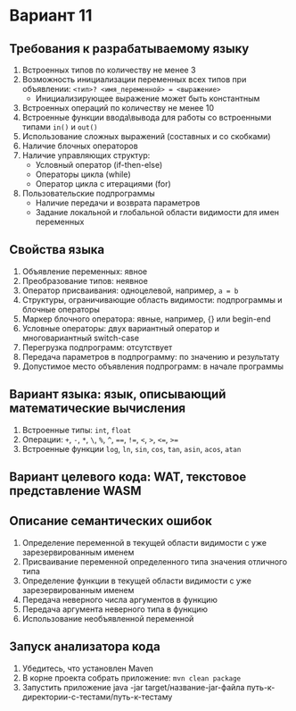 # Вариант 11

## Требования к разрабатываемoму языку
1. Встроенных типов по количеству не менее 3
2. Возможность инициализации переменных всех типов при объявлении: ```<тип>? <имя_переменной> = <выражение>```
    * Инициализирующее выражение может быть константным
3. Встроенных операций по количеству не менее 10
4. Встроенные функции ввода\вывода для работы со встроенными типами ```in()``` и ```out()```
5. Использование сложных выражений (составных и со скобками)
6. Наличие блочных операторов
7. Наличие управляющих структур:
    * Условный оператор (if-then-else)
    * Операторы цикла (while)
    * Оператор цикла с итерациями (for)
8. Пользовательские подпрограммы
    * Наличие передачи и возврата параметров
    * Задание локальной и глобальной области видимости для имен переменных

## Свойства языка
1. Объявление переменных: явное
2. Преобразование типов: неявное
3. Оператор присваивания: одноцелевой, например, ```a = b```
4. Структуры, ограничивающие область видимости: подпрограммы и блочные операторы
5. Маркер блочного оператора: явные, например, {} или begin-end
6. Условные операторы: двух вариантный оператор и многовариантный switch-case
7. Перегрузка подпрограмм: отсутствует
8. Передача параметров в подпрограмму: по значению и результату
9. Допустимое место объявления подпрограмм: в начале программы

## Вариант языка: язык, описывающий математические вычисления
1. Встроенные типы: ```int```, ```float```
2. Операции: ```+```, ```-```, ```*```, ```\```, ```%```, ```^```, ```==```, ```!=```, ```<```, ```>```, ```<=```, ```>=```
3. Встроенные функции ```log```, ```ln```, ```sin```, ```cos```, ```tan```, ```asin```, ```acos```, ```atan```

## Вариант целевого кода: WAT, текстовое представление WASM

## Описание семантических ошибок
1. Определение переменной в текущей области видимости с уже зарезервированным именем
2. Присваивание переменной определенного типа значения отличного типа
3. Определение функции в текущей области видимости с уже зарезервированным именем
4. Передача неверного числа аргументов в функцию
5. Передача аргумента неверного типа в функцию
6. Использование необъявленной переменной

## Запуск анализатора кода
1. Убедитесь, что установлен Maven
2. В корне проекта собрать приложение: ```mvn clean package``` 
3. Запустить приложение java -jar target/название-jar-файла путь-к-директории-с-тестами/путь-к-тестаму
